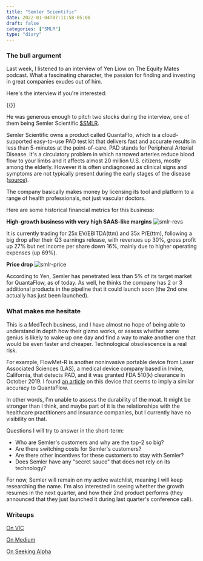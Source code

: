 ```yaml
---
title: "Semler Scientific"
date: 2022-01-04T07:11:58-05:00
draft: false
categories: ["SMLR"]
type: "diary"
---
```


### The bull argument

Last week, I listened to an interview of Yen Liow on The Equity Mates podcast. What a fascinating character, the passion for finding and investing in great companies exudes out of him.

Here's the interview if you're interested:

{{<youtube Ei03z7-aIJg>}}

He was generous enough to pitch two stocks during the interview, one of them being Semler Scientific [$SMLR](https://finance.yahoo.com/quote/SMLR?p=SMLR&.tsrc=fin-srch).

Semler Scientific owns a product called QuantaFlo, which is a cloud-supported easy-to-use PAD test kit that delivers fast and accurate results in less than 5-minutes at the point-of-care. PAD stands for Peripheral Arterial Disease. It's a circulatory problem in which narrowed arteries reduce blood flow to your limbs and it affects almost 20 million U.S. citizens, mostly among the elderly. However it is often undiagnosed as clinical signs and symptoms are not typically present during the early stages of the disease ([source](https://www.semlerscientific.com/quantaflo)).

The company basically makes money by licensing its tool and platform to a range of health professionals, not just vascular doctors.

Here are some historical financial metrics for this business:

**High-growth business with very high SAAS-like margins**
![smlr-revs](/images/smlr-revs.png)

It is currently trading for 25x EV/EBITDA(ttm) and 35x P/E(ttm), following a big drop after their Q3 earnings release, with revenues up 30%, gross profit up 27% but net income per share down 16%, mainly due to higher operating expenses (up 69%).

**Price drop**
![smlr-price](/images/smlr-price.png)

According to Yen, Semler has penetrated less than 5% of its target market for QuantaFlow, as of today. As well, he thinks the company has 2 or 3 additional products in the pipeline that it could launch soon (the 2nd one actually has just been launched).

### What makes me hesitate

This is a MedTech business, and I have almost no hope of being able to understand in depth how their gizmo works, or assess whether some genius is likely to wake up one day and find a way to make another one that would be even faster and cheaper. Technological obsolescence is a real risk.

For example, FlowMet-R is another noninvasive portable device from Laser Associated Sciences (LAS), a medical device company based in Irvine, California, that detects PAD, and it was granted FDA 510(k) clearance in October 2019. I found [an article](https://www.sciencedirect.com/science/article/pii/S1051044320307727) on this device that seems to imply a similar accuracy to QuantaFlow.

In other words, I'm unable to assess the durability of the moat. It might be stronger than I think, and maybe part of it is the relationships with the healthcare practitioners and insurance companies, but I currently have no visibility on that.

Questions I will try to answer in the short-term:

- Who are Semler's customers and why are the top-2 so big?
- Are there switching costs for Semler's customers?
- Are there other incentives for these customers to stay with Semler?
- Does Semler have any "secret sauce" that does not rely on its technology?

For now, Semler will remain on my active watchlist, meaning I will keep researching the name. I'm also interested in seeing whether the growth resumes in the next quarter, and how their 2nd product performs (they announced that they just launched it during last quarter's conference call).

### Writeups

[On VIC](https://valueinvestorsclub.com/idea/SEMLER_SCIENTIFIC_INC/5318827032)

[On Medium](https://medium.com/@brett.schafer/semler-scientific-a-deep-dive-9a732bdbf207)

[On Seeking Alpha](https://seekingalpha.com/article/4459799-semler-scientific-smlr-stock-medical-device-rapidly-growing)










